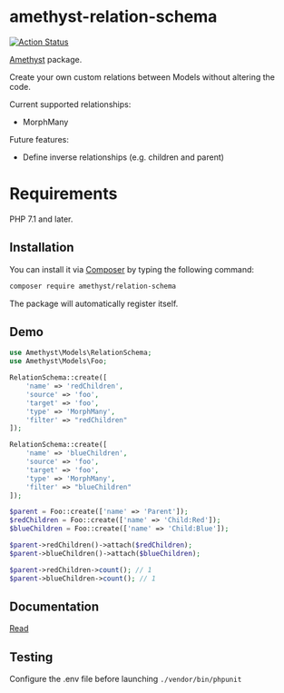 # amethyst-relation-schema

[![Action Status](https://github.com/amethyst-php/relation-schema/workflows/test/badge.svg)](https://github.com/amethyst-php/relation-schema/actions)

[Amethyst](https://github.com/amethyst-php/amethyst) package.

Create your own custom relations between Models without altering the code.

Current supported relationships:
- MorphMany

Future features:
- Define inverse relationships (e.g. children and parent)

# Requirements

PHP 7.1 and later.

## Installation

You can install it via [Composer](https://getcomposer.org/) by typing the following command:

```bash
composer require amethyst/relation-schema
```

The package will automatically register itself.

## Demo

```php
use Amethyst\Models\RelationSchema;
use Amethyst\Models\Foo;

RelationSchema::create([
    'name' => 'redChildren',
    'source' => 'foo',
    'target' => 'foo',
    'type' => 'MorphMany',
    'filter' => "redChildren"
]);

RelationSchema::create([
    'name' => 'blueChildren',
    'source' => 'foo',
    'target' => 'foo',
    'type' => 'MorphMany',
    'filter' => "blueChildren"
]);

$parent = Foo::create(['name' => 'Parent']);
$redChildren = Foo::create(['name' => 'Child:Red']);
$blueChildren = Foo::create(['name' => 'Child:Blue']);

$parent->redChildren()->attach($redChildren);
$parent->blueChildren()->attach($blueChildren);

$parent->redChildren->count(); // 1
$parent->blueChildren->count(); // 1

 ```
## Documentation

[Read](docs/index.md)

## Testing

Configure the .env file before launching `./vendor/bin/phpunit`
